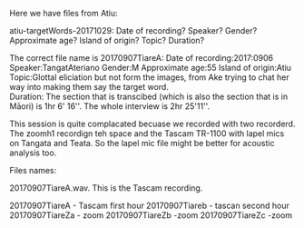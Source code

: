 Here we have files from Atiu:

atiu-targetWords-20171029: Date of recording? Speaker? Gender? Approximate age? Island of origin? Topic? Duration?

The correct file name is 20170907TiareA: 
Date of recording:2017:0906 
Speaker:TangatAteriano 
Gender:M 
Approximate age:55 
Island of origin:Atiu 
Topic:Glottal eliciation but not form the images, from Ake trying to chat her way into making them say the target word.  
Duration: The section that is transcibed (which is also the section that is in Māori) is 1hr 6' 16''.
The whole interview is 2hr 25'11''.

This session is quite complacated becuase we recorded with two recorderd. The zoomh1 recordign teh space and the Tascam TR-1100 with lapel mics on Tangata and Teata. So the lapel mic file might be better for acoustic analysis too.


Files names:

20170907TiareA.wav. This is the Tascam recording.

20170907TiareA - Tascam first hour
20170907Tiareb - tascan second hour
20170907TiareZa - zoom 
20170907TiareZb -zoom
20170907TiareZc -zoom





